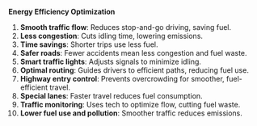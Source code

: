 **Energy Efficiency Optimization**

1. **Smooth traffic flow**: Reduces stop-and-go driving, saving fuel.
2. **Less congestion**: Cuts idling time, lowering emissions.
3. **Time savings**: Shorter trips use less fuel.
4. **Safer roads**: Fewer accidents mean less congestion and fuel waste.
5. **Smart traffic lights**: Adjusts signals to minimize idling.
6. **Optimal routing**: Guides drivers to efficient paths, reducing fuel use.
7. **Highway entry control**: Prevents overcrowding for smoother, fuel-efficient travel.
8. **Special lanes**: Faster travel reduces fuel consumption.
9. **Traffic monitoring**: Uses tech to optimize flow, cutting fuel waste.
10. **Lower fuel use and pollution**: Smoother traffic reduces emissions.
